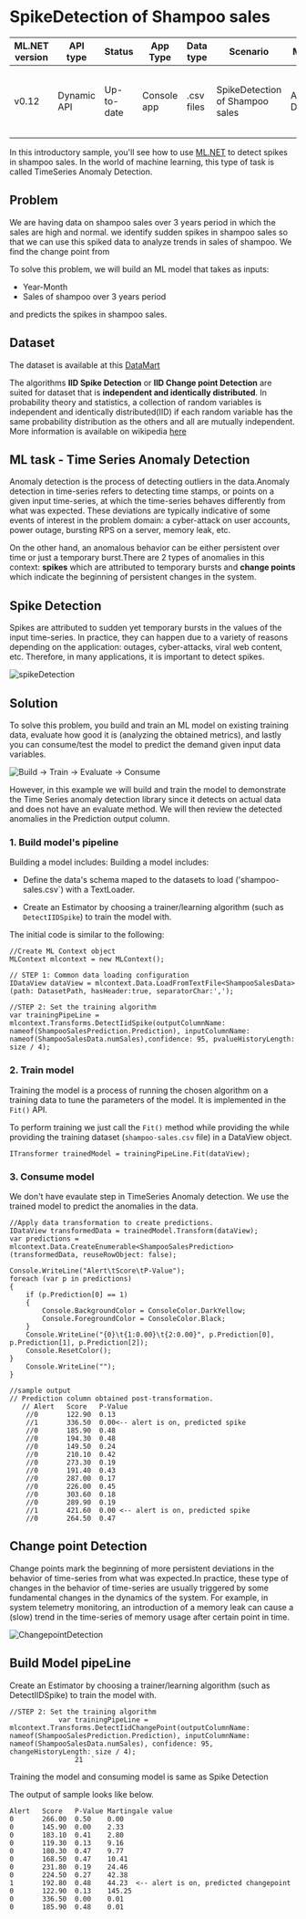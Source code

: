 # SpikeDetection of Shampoo sales

| ML.NET version | API type          | Status                        | App Type    | Data type | Scenario            | ML Task                   | Algorithms                  |
|----------------|-------------------|-------------------------------|-------------|-----------|---------------------|---------------------------|-----------------------------|
| v0.12         | Dynamic API | Up-to-date | Console app | .csv files | SpikeDetection of Shampoo sales | Anomaly Detection | IID Spike Detection and IID Change point Detection |

In this introductory sample, you'll see how to use [ML.NET](https://www.microsoft.com/net/learn/apps/machine-learning-and-ai/ml-dotnet) to detect spikes in shampoo sales. In the world of machine learning, this type of task is called TimeSeries Anomaly Detection.

## Problem
We are having data on shampoo sales over 3 years period in which the sales are high and normal. we identify sudden spikes in shampoo sales so that we can use this spiked data to analyze trends in sales of shampoo. 
We find the change point from 

To solve this problem, we will build an ML model that takes as inputs: 
* Year-Month
* Sales of shampoo over 3 years period

and predicts the spikes in shampoo sales.

## Dataset
The dataset is available at this [DataMart](https://datamarket.com/data/set/22r0/sales-of-shampoo-over-a-three-year-period#!ds=22r0&display=line)

The algorithms **IID Spike Detection** or **IID Change point Detection** are suited for dataset that is **independent and identically distributed**. In probability theory and statistics, a collection of random variables is independent and identically distributed(IID) if each random variable has the same probability distribution as the others and all are mutually independent. More information is available on wikipedia [here](https://en.wikipedia.org/wiki/Independent_and_identically_distributed_random_variables)

## ML task - Time Series Anomaly Detection
Anomaly detection is the process of detecting outliers in the data.Anomaly detection in time-series refers to detecting time stamps, or points on a given input time-series, at which the time-series behaves differently from what was expected. These deviations are typically indicative of some events of interest in the problem domain: a cyber-attack on user accounts, power outage, bursting RPS on a server, memory leak, etc.

On the other hand, an anomalous behavior can be either persistent over time or just a temporary burst.There are 2 types of anomalies in this context: **spikes** which are attributed to temporary bursts and **change points** which indicate the beginning of persistent changes in the system. 

## Spike Detection
Spikes are attributed to sudden yet temporary bursts in the values of the input time-series.  In practice, they can happen due to a variety of reasons depending on the application: outages, cyber-attacks, viral web content, etc. Therefore, in many applications, it is important to detect spikes.

![spikeDetection](./docs/images/SpikeDetection.png)

## Solution
To solve this problem, you build and train an ML model on existing training data, evaluate how good it is (analyzing the obtained metrics), and lastly you can consume/test the model to predict the demand given input data variables.

![Build -> Train -> Evaluate -> Consume](../shared_content/modelpipeline.png)

However, in this example we will build and train the model to demonstrate the Time Series anomaly detection library since it detects on actual data and does not have an evaluate method.  We will then review the detected anomalies in the Prediction output column.


### 1. Build model's pipeline

Building a model includes: Building a model includes: 

* Define the data's schema maped to the datasets to load ('shampoo-sales.csv`) with a TextLoader.

* Create an Estimator by choosing a trainer/learning algorithm (such as `DetectIIDSpike`) to train the model with. 

The initial code is similar to the following:


```CSharp
//Create ML Context object
MLContext mlcontext = new MLContext();

// STEP 1: Common data loading configuration
IDataView dataView = mlcontext.Data.LoadFromTextFile<ShampooSalesData>(path: DatasetPath, hasHeader:true, separatorChar:',');

//STEP 2: Set the training algorithm    
var trainingPipeLine = mlcontext.Transforms.DetectIidSpike(outputColumnName: nameof(ShampooSalesPrediction.Prediction), inputColumnName: nameof(ShampooSalesData.numSales),confidence: 95, pvalueHistoryLength: size / 4);
```

### 2. Train model
Training the model is a process of running the chosen algorithm on a training data to tune the parameters of the model. It is implemented in the `Fit()` API.

 To perform training we just call the `Fit()` method while providing the while providing the training dataset (`shampoo-sales.csv` file) in a DataView object.
```CSharp
ITransformer trainedModel = trainingPipeLine.Fit(dataView);
```

### 3. Consume model
We don't have evaulate step in TimeSeries Anomaly detection. We use the trained model to predict the anomalies in the data.  

```CSharp
//Apply data transformation to create predictions.
IDataView transformedData = trainedModel.Transform(dataView);
var predictions = mlcontext.Data.CreateEnumerable<ShampooSalesPrediction>(transformedData, reuseRowObject: false);
          
Console.WriteLine("Alert\tScore\tP-Value");
foreach (var p in predictions)
{
    if (p.Prediction[0] == 1)
    {
        Console.BackgroundColor = ConsoleColor.DarkYellow;
        Console.ForegroundColor = ConsoleColor.Black;
    }
    Console.WriteLine("{0}\t{1:0.00}\t{2:0.00}", p.Prediction[0], p.Prediction[1], p.Prediction[2]);
    Console.ResetColor();
}
    Console.WriteLine("");
}

//sample output
// Prediction column obtained post-transformation.
   // Alert   Score   P-Value   
    //0       122.90  0.13
    //1       336.50  0.00<-- alert is on, predicted spike
    //0       185.90  0.48
    //0       194.30  0.48
    //0       149.50  0.24
    //0       210.10  0.42
    //0       273.30  0.19
    //0       191.40  0.43
    //0       287.00  0.17
    //0       226.00  0.45
    //0       303.60  0.18
    //0       289.90  0.19
    //1       421.60  0.00 <-- alert is on, predicted spike
    //0       264.50  0.47
```
## Change point Detection
​Change points mark the beginning of more persistent deviations in the behavior of time-series from what was expected.In practice, these type of changes in the behavior of time-series are usually triggered by some fundamental changes in the dynamics of the system. For example, in system telemetry monitoring, an introduction of a memory leak can cause a (slow) trend in the time-series of memory usage after certain point in time. 

![ChangepointDetection](./docs/images/ChangePointDetection.png)

## Build Model pipeLine 
Create an Estimator by choosing a trainer/learning algorithm (such as DetectIIDSpike) to train the model with.

```
//STEP 2: Set the training algorithm    
            var trainingPipeLine = mlcontext.Transforms.DetectIidChangePoint(outputColumnName: nameof(ShampooSalesPrediction.Prediction), inputColumnName: nameof(ShampooSalesData.numSales), confidence: 95, changeHistoryLength: size / 4);
                21  `
```
Training the model and consuming model is same as Spike Detection

The output of sample looks like below.

```
Alert   Score   P-Value Martingale value
0       266.00  0.50    0.00
0       145.90  0.00    2.33
0       183.10  0.41    2.80
0       119.30  0.13    9.16
0       180.30  0.47    9.77
0       168.50  0.47    10.41
0       231.80  0.19    24.46
0       224.50  0.27    42.38
1       192.80  0.48    44.23  <-- alert is on, predicted changepoint
0       122.90  0.13    145.25
0       336.50  0.00    0.01
0       185.90  0.48    0.01
```